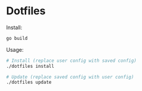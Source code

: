 # Dotfiles

Install:

```sh
go build
```

Usage:

```sh
# Install (replace user config with saved config)
./dotfiles install

# Update (replace saved config with user config)
./dotfiles update
```
